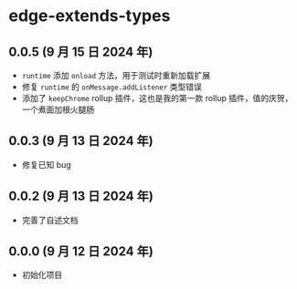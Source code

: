 # edge-extends-types

## 0.0.5 (9 月 15 日 2024 年)

- `runtime` 添加 `onload` 方法，用于测试时重新加载扩展
- 修复 `runtime` 的 `onMessage.addListener` 类型错误
- 添加了 `keepChrome` rollup 插件，这也是我的第一款 rollup 插件，值的庆贺，一个煮面加根火腿肠

## 0.0.3 (9 月 13 日 2024 年)

- 修复已知 bug

## 0.0.2 (9 月 13 日 2024 年)

- 完善了自述文档

## 0.0.0 (9 月 12 日 2024 年)

- 初始化项目
